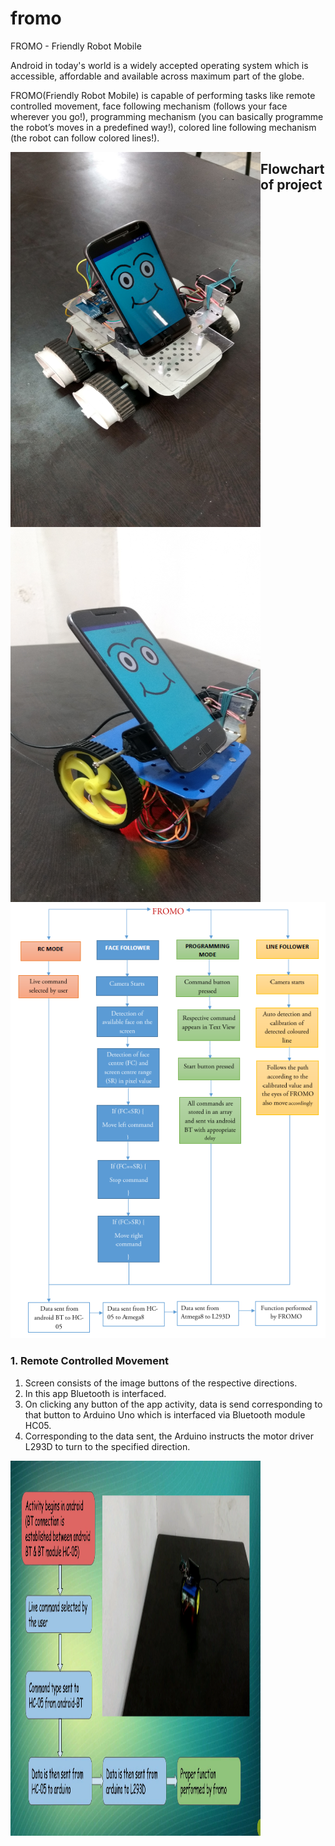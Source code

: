 # fromo
FROMO - Friendly Robot Mobile

Android in today's world is a widely accepted operating system which is accessible, affordable and available across maximum part of the globe.

FROMO(Friendly Robot Mobile) is capable of performing tasks like remote controlled movement, face following mechanism (follows your face wherever you go!), programming mechanism (you can basically programme the robot’s moves in a predefined way!), colored line following mechanism (the robot can follow colored lines!).

<img src="images/IMG_20170714_133324736_HDR.jpg" width=400 height=600 style="float:left">
<img src="images/IMG_20170714_222216385.jpg" width=400 height=600 style="float:left">

## Flowchart of project
![alt text](images/flowchart.png)

### 1. Remote Controlled Movement

1. Screen consists of the image buttons of the respective directions.
2. In this app Bluetooth is interfaced.
3. On clicking any button of the app activity, data is send corresponding to that button to Arduino Uno which is interfaced via Bluetooth module HC05.
4. Corresponding to the data sent, the Arduino instructs the motor driver L293D to turn to the specified direction.

<img src="images/rcmode.png" width=400 height=600 style="float:left">


